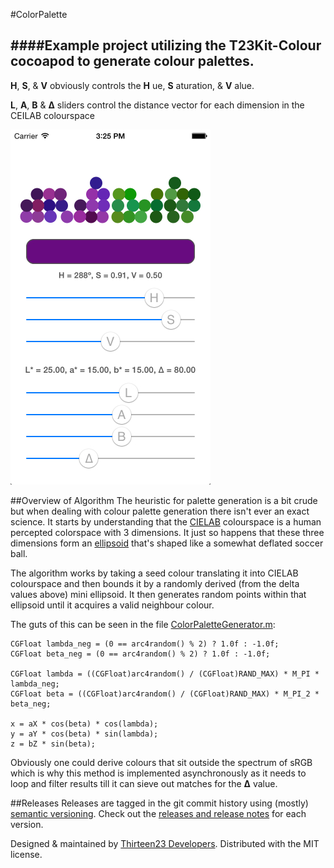 #ColorPalette

####Example project utilizing the T23Kit-Colour cocoapod to generate colour palettes.
-------------
**H**, **S**, & **V** obviously controls the **H** ue, **S** aturation, & **V** alue.

**L**, **A**, **B** & **∆** sliders control the distance vector for each dimension in the CEILAB colourspace

![Alt text](https://github.com/thirteen23/ColorPalette/blob/master/screen_shot.jpg)

##Overview of Algorithm
The heuristic for palette generation is a bit crude but when dealing with colour palette generation there isn't ever an exact science. It starts by understanding that the [CIELAB](http://en.wikipedia.org/wiki/Lab_color_space) colourspace is a human percepted colorspace with 3 dimensions. It just so happens that these three dimensions form an [ellipsoid](http://en.wikipedia.org/wiki/Ellipsoid) that's shaped like a somewhat deflated soccer ball.

The algorithm works by taking a seed colour translating it into CIELAB colourspace and then bounds it by a randomly derived (from the delta values above) mini ellipsoid. It then generates random points within that ellipsoid until it acquires a valid neighbour colour.

The guts of this can be seen in the file [ColorPaletteGenerator.m](https://github.com/thirteen23/ColorPalette/blob/master/ColorPalette/ColorPaletteGenerator.m):


    CGFloat lambda_neg = (0 == arc4random() % 2) ? 1.0f : -1.0f;
    CGFloat beta_neg = (0 == arc4random() % 2) ? 1.0f : -1.0f;
    
    CGFloat lambda = ((CGFloat)arc4random() / (CGFloat)RAND_MAX) * M_PI * lambda_neg;
    CGFloat beta = ((CGFloat)arc4random() / (CGFloat)RAND_MAX) * M_PI_2 * beta_neg;
    
    x = aX * cos(beta) * cos(lambda);
    y = aY * cos(beta) * sin(lambda);
    z = bZ * sin(beta);
    
Obviously one could derive colours that sit outside the spectrum of sRGB which is why this method is implemented asynchronously as it needs to loop and filter results till it can sieve out matches for the **∆** value.

##Releases
Releases are tagged in the git commit history using (mostly) [semantic versioning](http://semver.org). Check out the [releases and release notes](https://github.com/thirteen23/ColorPalette/blob/master/RELEASE) for each version.

Designed & maintained by [Thirteen23 Developers](mailto:dev@thirteen23.com). Distributed with the MIT license.
